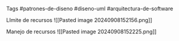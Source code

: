 Tags #patrones-de-diseno #diseno-uml #arquitectura-de-software 

LImite de recursos
![[Pasted image 20240908152156.png]]

Manejo de recursos 
![[Pasted image 20240908152225.png]]